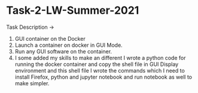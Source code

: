 # Task-2-LW-Summer-2021
Task Description ->
1. GUI container on the Docker
2. Launch a container on docker in GUI Mode.
3. Run any GUI software on the container.
4. I some added my skills to make an different I wrote a python code for running the docker container and copy the shell file in GUI Display environment and this shell file I wrote the commands which I need to install Firefox, python and jupyter notebook and run notebook as well to make simpler.
